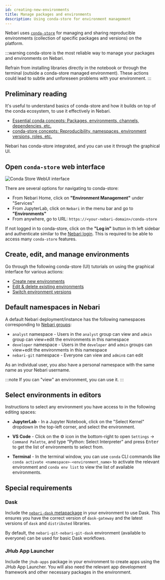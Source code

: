 ```yaml
---
id: creating-new-environments
title: Manage packages and environments
description: Using conda-store for environment management
---
```


Nebari uses [`conda-store`][conda-store-docs] for managing and sharing reproducible
environments (collection of specific packages and versions) on the platform.

:::warning
conda-store is the most reliable way to manage your packages and environments on
Nebari.

Refrain from installing libraries directly in the notebook or through the terminal
(outside a conda-store managed environment). These actions could lead to subtle
and unforeseen problems with your environment.
:::

## Preliminary reading

It's useful to understand basics of conda-store and how it builds on top of the
conda ecosystem, to use it effectively in Nebari.

- [Essential conda concepts: Packages, environments, channels, dependencies, etc.](https://conda.store/conda-store/explanations/conda-concepts)
- [conda-store concepts: Reproducibility, namespaces, environment versions, roles, etc.](https://conda.store/conda-store/explanations/conda-store-concepts)

Nebari has conda-store integrated, and you can use it through the graphical UI.

## Open `conda-store` web interface

![Conda Store WebUI interface](/img/tutorials/conda_store_webui.png)

There are several options for navigating to conda-store:

- From Nebari Home, click on **"Environment Management"** under "Services"
- From JupyterLab, click on `Nebari` in the menu bar and go to **"Environments"**
- From anywhere, go to URL: `https://<your-nebari-domain>/conda-store`

If not logged in to conda-store, click on the **"Log in"** button in th left
sidebar and authenticate similar to the [Nebari login][login-keycloak]. This is
required to be able to access many `conda-store` features.

## Create, edit, and manage environments

Go through the following conda-store (UI) tutorials
on using the graphical interface for various actions:

- [Create new environments][cs-create-env]
- [Edit & delete existing environments][cs-edit-delete-env]
- [Switch environment versions][version-control]

## Default namespaces in Nebari

A default Nebari deployment/instance has the following namespaces corresponding
to [Nebari groups][configure-keycloak-groups]:

<!-- Verify the roles and actions -->

- `analyst` namespace - Users in the `analyst` group can view and `admin` group
  can view+edit the environments in this namespace
- `developer` namespace - Users in the `developer` and `admin` groups can view+edit
  the environments in this namespace
- `nebari-git` namespace - Everyone can view and `admin`s can edit

As an individual user, you also have a personal namespace with the same name as
your Nebari username.

:::note
If you can "view" an environment, you can use it.
:::

## Select environments in editors

Instructions to select any environment you have access to in the following editing
spaces:

- **JupyterLab** - In a Jupyter Notebook, click on the "Select Kernel" dropdown in
  the top-left corner, and select the environment.

- **VS Code** - Click on the ⚙️ icon in the bottom-right to open `Settings` ->
  `Command Palette`, and type "Python: Select Interpreter" and press <kbd>Enter</kbd>
  to get the list of environments to select from.

- **Terminal** - In the terminal window, you can use `conda` CLI commands like
  `conda activate <namespace>-<environment_name>` to activate the relevant
  environment and `conda env list` to view the list of available environments.

## Special requirements

### Dask

Include the [`nebari-dask` metapackage](https://anaconda.org/conda-forge/nebari-dask)
in your environment to use Dask. This ensures you have the correct version of
`dask-gateway` and the latest versions of `dask` and `distributed` libraries.

By default, the `nebari-git-nebari-git-dask` environment (available to everyone)
can be used for basic Dask workflows.

### JHub App Launcher

Include the `jhub-apps` package in your environment to create apps using the
JHub App Launcher. You will also need the relevant app development framework
and other necessary packages in the environment.

<!-- External links -->

[conda-store-docs]: https://conda.store/
[cs-create-env]: https://conda.store/conda-store-ui/tutorials/create-envs
[cs-edit-delete-env]: https://conda.store/conda-store-ui/tutorials/edit-delete-envs
[version-control]: https://conda.store/conda-store-ui/tutorials/version-control

<!-- Internal links -->

<!--Update when PR#397 is merged -->

[login-keycloak]: /docs/tutorials/login-keycloak
[configure-keycloak-groups]: /docs/how-tos/configuring-keycloak#in-depth-look-at-roles-and-groups
